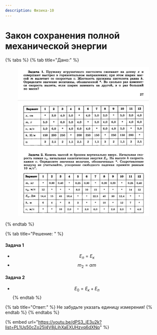 ```yaml
---
description: Физика-10
---
```


# Закон сохранения полной механической энергии



{% tabs %}
{% tab title="Дано:" %}
<figure><img src="../../.gitbook/assets/image (3).png" alt=""><figcaption></figcaption></figure>
{% endtab %}

{% tab title="Решение: " %}
#### Задача 1

* $$E_п=E_к$$
* $$m_2=\alpha m$$

#### Задача 2

* $$E_0 = E_к+E_п$$
{% endtab %}

{% tab title="Ответ:" %}
Не забудьте указать единицу измерения!
{% endtab %}
{% endtabs %}

{% embed url="https://youtu.be/dPS3_jE3u2k?list=PL1Us50cZo25l4V8jLihXaEXUHzvq6dXNp" %}


